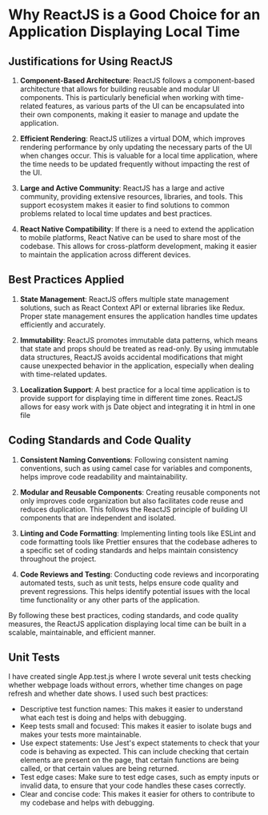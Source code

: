 # Why ReactJS is a Good Choice for an Application Displaying Local Time

## Justifications for Using ReactJS

1. **Component-Based Architecture**: ReactJS follows a component-based architecture that allows for building reusable and modular UI components. This is particularly beneficial when working with time-related features, as various parts of the UI can be encapsulated into their own components, making it easier to manage and update the application.

2. **Efficient Rendering**: ReactJS utilizes a virtual DOM, which improves rendering performance by only updating the necessary parts of the UI when changes occur. This is valuable for a local time application, where the time needs to be updated frequently without impacting the rest of the UI.

3. **Large and Active Community**: ReactJS has a large and active community, providing extensive resources, libraries, and tools. This support ecosystem makes it easier to find solutions to common problems related to local time updates and best practices.

4. **React Native Compatibility**: If there is a need to extend the application to mobile platforms, React Native can be used to share most of the codebase. This allows for cross-platform development, making it easier to maintain the application across different devices.

## Best Practices Applied

1. **State Management**: ReactJS offers multiple state management solutions, such as React Context API or external libraries like Redux. Proper state management ensures the application handles time updates efficiently and accurately.

2. **Immutability**: ReactJS promotes immutable data patterns, which means that state and props should be treated as read-only. By using immutable data structures, ReactJS avoids accidental modifications that might cause unexpected behavior in the application, especially when dealing with time-related updates.

3. **Localization Support**: A best practice for a local time application is to provide support for displaying time in different time zones. ReactJS allows for easy work with js Date object and integrating it in html in one file

## Coding Standards and Code Quality

1. **Consistent Naming Conventions**: Following consistent naming conventions, such as using camel case for variables and components, helps improve code readability and maintainability.

2. **Modular and Reusable Components**: Creating reusable components not only improves code organization but also facilitates code reuse and reduces duplication. This follows the ReactJS principle of building UI components that are independent and isolated.

3. **Linting and Code Formatting**: Implementing linting tools like ESLint and code formatting tools like Prettier ensures that the codebase adheres to a specific set of coding standards and helps maintain consistency throughout the project.

4. **Code Reviews and Testing**: Conducting code reviews and incorporating automated tests, such as unit tests, helps ensure code quality and prevent regressions. This helps identify potential issues with the local time functionality or any other parts of the application.

By following these best practices, coding standards, and code quality measures, the ReactJS application displaying local time can be built in a scalable, maintainable, and efficient manner.

## Unit Tests

I have created single App.test.js where I wrote several unit tests checking whether webpage loads without errors, whether time changes on page refresh and whether date shows. I used such best practices:

- Descriptive test function names: This makes it easier to understand what each test is doing and helps with debugging.
- Keep tests small and focused: This makes it easier to isolate bugs and makes your tests more maintainable.
- Use expect statements: Use Jest's expect statements to check that your code is behaving as expected. This can include checking that certain elements are present on the page, that certain functions are being called, or that certain values are being returned.
- Test edge cases: Make sure to test edge cases, such as empty inputs or invalid data, to ensure that your code handles these cases correctly.
- Clear and concise code: This makes it easier for others to contribute to my codebase and helps with debugging.
